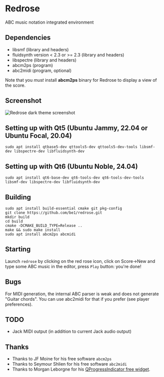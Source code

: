 # Redrose
ABC music notation integrated environment

## Dependencies
- libsmf (library and headers)
- fluidsynth version < 2.3 or >= 2.3 (library and headers)
- libspectre (library and headers)
- abcm2ps (program)
- abc2midi (program, optional)

Note that you *must* install **abcm2ps** binary for Redrose to display a view of the score.

## Screenshot
![Redrose dark theme screenshot](http://brouits.free.fr/redrose/redrose.png)

## Setting up with Qt5 (Ubuntu Jammy, 22.04 or Ubuntu Focal, 20.04)
```
sudo apt install qtbase5-dev qttools5-dev qttools5-dev-tools libsmf-dev libspectre-dev libfluidsynth-dev
```

## Setting up with Qt6 (Ubuntu Noble, 24.04)
```
sudo apt install qt6-base-dev qt6-tools-dev qt6-tools-dev-tools libsmf-dev libspectre-dev libfluidsynth-dev
```

## Building
```
sudo apt install build-essential cmake git pkg-config
git clone https://github.com/be1/redrose.git
mkdir build
cd build
cmake -DCMAKE_BUILD_TYPE=Release ..
make && sudo make install
sudo apt install abcm2ps abcmidi
```

## Starting
Launch `redrose` by clicking on the red rose icon, click on Score->New and type some ABC music in the editor, press `Play` button: you're done!

## Bugs
For MIDI generation, the internal ABC parser is weak and does not generate "Guitar chords". You can use abc2midi for that if you prefer (see player preferences).

## TODO
- Jack MIDI output (in addition to current Jack audio output)

## Thanks
- Thanks to JF Moine for his free software `abcm2ps`
- Thanks to Seymour Shlien for his free software `abc2midi`
- Thanks to Morgan Leborgne for his [QProgressIndicator free widget](https://github.com/mojocorp/QProgressIndicator).


